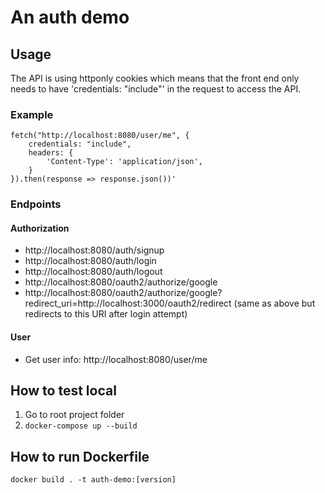# An auth demo

## Usage
The API is using httponly cookies which means that the front end only needs to have 'credentials: "include"' in the request to access the API. 
### Example
```
fetch("http://localhost:8080/user/me", {
    credentials: "include",
    headers: {
        'Content-Type': 'application/json',
    }
}).then(response => response.json())'
```
### Endpoints
#### Authorization
- http://localhost:8080/auth/signup
- http://localhost:8080/auth/login
- http://localhost:8080/auth/logout
- http://localhost:8080/oauth2/authorize/google
- http://localhost:8080/oauth2/authorize/google?redirect_uri=http://localhost:3000/oauth2/redirect (same as above but redirects to this URI after login attempt)
#### User
- Get user info: http://localhost:8080/user/me

## How to test local
1. Go to root project folder 
3. ```docker-compose up --build```

## How to run Dockerfile
```docker build . -t auth-demo:[version]```